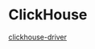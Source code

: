 # ClickHouse
[clickhouse-driver](https://clickhouse-driver.readthedocs.io/en/latest/installation.html)
